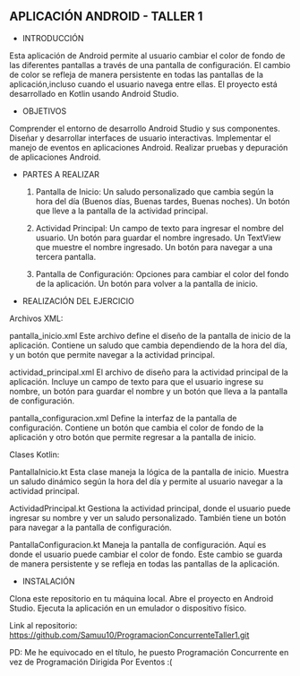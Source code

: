 ## APLICACIÓN ANDROID - TALLER 1



- INTRODUCCIÓN

Esta aplicación de Android permite al usuario cambiar el color de fondo de las diferentes pantallas a través de una pantalla de configuración.
El cambio de color se refleja de manera persistente en todas las pantallas de la aplicación,incluso cuando el usuario navega entre ellas.
El proyecto está desarrollado en Kotlin usando Android Studio.



- OBJETIVOS

Comprender el entorno de desarrollo Android Studio y sus componentes.
Diseñar y desarrollar interfaces de usuario interactivas.
Implementar el manejo de eventos en aplicaciones Android.
Realizar pruebas y depuración de aplicaciones Android.



- PARTES A REALIZAR

  1. Pantalla de Inicio:
Un saludo personalizado que cambia según la hora del día (Buenos días, Buenas tardes, Buenas noches).
Un botón que lleve a la pantalla de la actividad principal.

  2. Actividad Principal: 
Un campo de texto para ingresar el nombre del usuario.
Un botón para guardar el nombre ingresado.
Un TextView que muestre el nombre ingresado.
Un botón para navegar a una tercera pantalla.

  3. Pantalla de Configuración:
Opciones para cambiar el color del fondo de la aplicación.
Un botón para volver a la pantalla de inicio.



- REALIZACIÓN DEL EJERCICIO

Archivos XML:
     
pantalla_inicio.xml
Este archivo define el diseño de la pantalla de inicio de la aplicación.
Contiene un saludo que cambia dependiendo de la hora del día, y un botón que permite navegar a la actividad principal.

actividad_principal.xml
El archivo de diseño para la actividad principal de la aplicación.
Incluye un campo de texto para que el usuario ingrese su nombre, un botón para guardar el nombre y un botón que lleva a la pantalla de configuración.

pantalla_configuracion.xml
Define la interfaz de la pantalla de configuración.
Contiene un botón que cambia el color de fondo de la aplicación y otro botón que permite regresar a la pantalla de inicio.

Clases Kotlin:
  
PantallaInicio.kt
Esta clase maneja la lógica de la pantalla de inicio.
Muestra un saludo dinámico según la hora del día y permite al usuario navegar a la actividad principal.

ActividadPrincipal.kt
Gestiona la actividad principal, donde el usuario puede ingresar su nombre y ver un saludo personalizado.
También tiene un botón para navegar a la pantalla de configuración.

PantallaConfiguracion.kt
Maneja la pantalla de configuración. Aquí es donde el usuario puede cambiar el color de fondo. 
Este cambio se guarda de manera persistente y se refleja en todas las pantallas de la aplicación.



- INSTALACIÓN

Clona este repositorio en tu máquina local.
Abre el proyecto en Android Studio.
Ejecuta la aplicación en un emulador o dispositivo físico.



Link al repositorio: https://github.com/Samuu10/ProgramacionConcurrenteTaller1.git


PD: Me he equivocado en el título, he puesto Programación Concurrente en vez de Programación Dirigida Por Eventos :(
